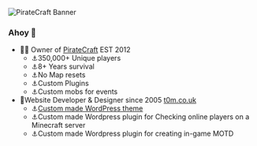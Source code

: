 ![PirateCraft Banner](https://i.imgur.com/KNRGY05.gif)

### Ahoy 👋

- 🏴‍☠️ Owner of [PirateCraft](https://piratemc.com) EST 2012
  - ⚓350,000+ Unique players
  - ⚓8+ Years survival
  - ⚓No Map resets
  - ⚓Custom Plugins
  - ⚓Custom mobs for events
- 🦜Website Developer & Designer since 2005 [t0m.co.uk](https://t0m.co.uk)
   - ⚓[Custom made WordPress theme](https://piratemc.com/2018/09/05/website-redesign/)
   - ⚓Custom made Wordpress plugin for Checking online players on a Minecraft server
   - ⚓Custom made Wordpress plugin for creating in-game MOTD
